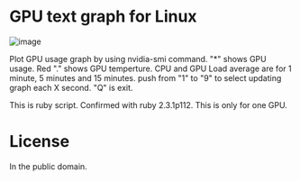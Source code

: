 # GPU text graph for Linux

![image](https://user-images.githubusercontent.com/35514258/74076129-7729e300-4a59-11ea-8be7-e04cf889b995.png)

Plot GPU usage graph by using nvidia-smi command.
"*" shows GPU usage. Red "." shows GPU temperture.
CPU and GPU Load average are for 1 minute, 5 minutes and 15 minutes.
push from "1" to "9" to select updating graph each X second. "Q" is exit. 

This is ruby script. Confirmed with ruby 2.3.1p112.
This is only for one GPU.

# License
In the public domain.
